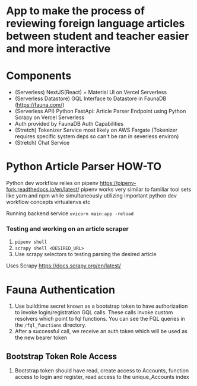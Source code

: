 # App to make the process of reviewing foreign language articles between student and teacher easier and more interactive

# Components

- (Serverless) NextJS(React) + Material UI on Vercel Serverless
- (Serverless Datastore) GQL Interface to Datastore in FaunaDB (https://fauna.com/)
- (Serverless API) Python FastApi: Article Parser Endpoint using Python Scrapy on Vercel Serverless
- Auth provided by FaunaDB Auth Capabilities
- (Stretch) Tokenizer Service most likely on AWS Fargate (Tokenizer requires specific system deps so can't be ran in severless environ)
- (Stretch) Chat Service

# Python Article Parser HOW-TO

Python dev workflow relies on pipenv https://pipenv-fork.readthedocs.io/en/latest/
pipenv works very similar to familiar tool sets like yarn and npm while simultaneously utilizing important python dev workflow concepts virtualenvs etc

Running backend service
`uvicorn main:app -reload`

### Testing and working on an article scraper

1. `pipenv shell`
2. `scrapy shell <DESIRED_URL>`
3. Use scrapy selectors to testing parsing the desired article

Uses Scrapy https://docs.scrapy.org/en/latest/

# Fauna Authentication

1. Use buildtime secret known as a bootstrap token to have authorization to invoke login/registration GQL calls. These calls invoke custom resolvers which point to fql functions. You can see the FQL queries in the `/fql_functions` directory.
2. After a successful call, we receive an auth token which will be used as the new bearer token

## Bootstrap Token Role Access

1. Bootstrap token should have read, create access to Accounts, function access to login and register, read access to the unique_Accounts index
